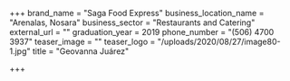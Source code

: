 +++
brand_name = "Saga Food Express"
business_location_name = "Arenalas, Nosara"
business_sector = "Restaurants and Catering"
external_url = ""
graduation_year = 2019
phone_number = "(506) 4700 3937"
teaser_image = ""
teaser_logo = "/uploads/2020/08/27/image80-1.jpg"
title = "Geovanna Juárez"

+++
